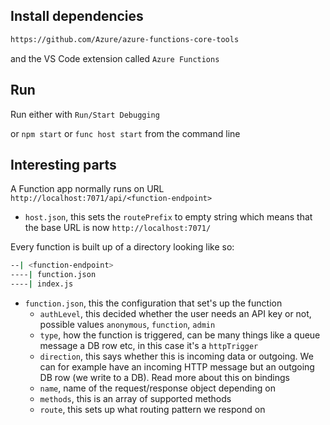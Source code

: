 ## Install dependencies

```bash
https://github.com/Azure/azure-functions-core-tools
```

and the VS Code extension called `Azure Functions`

## Run

Run either with `Run/Start Debugging`

or `npm start` or `func host start` from the command line

## Interesting parts

A Function app normally runs on URL `http://localhost:7071/api/<function-endpoint>`

- `host.json`, this sets the `routePrefix` to empty string which means that the base URL is now `http://localhost:7071/`

Every function is built up of a directory looking like so:

```bash
--| <function-endpoint>
----| function.json
----| index.js
```

- `function.json`, this the configuration that set's up the function
  - `authLevel`, this decided whether the user needs an API key or not, possible values `anonymous`, `function`, `admin`
  - `type`, how the function is triggered, can be many things like a queue message a DB row etc, in this case it's a `httpTrigger`
  - `direction`, this says whether this is incoming data or outgoing. We can for example have an incoming HTTP message but an outgoing DB row (we write to a DB). Read more about this on bindings
  - `name`, name of the request/response object depending on
  - `methods`, this is an array of supported methods
  - `route`, this sets up what routing pattern we respond on